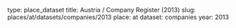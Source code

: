 type: place_dataset
title: Austria / Company Register (2013)
slug: places/at/datasets/companies/2013
place: at
dataset: companies
year: 2013
